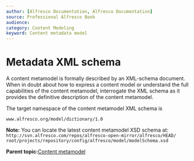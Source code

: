 ```yaml
---
author: [Alfresco Documentation, Alfresco Documentation]
source: Professional Alfresco Book
audience: 
category: Content Modeling
keyword: Content metadata model
---
```


# Metadata XML schema

A content metamodel is formally described by an XML-schema document. When in doubt about how to express a content model or understand the full capabilities of the content metamodel, interrogate the XML schema as it provides the definitive description of the content metamodel.

The target namespace of the content metamodel XML schema is

`www.alfresco.org/model/dictionary/1.0`

**Note:** You can locate the latest content metamodel XSD schema at: `http://svn.alfresco.com/repos/alfresco-open-mirror/alfresco/HEAD/ root/projects/repository/config/alfresco/model/modelSchema.xsd`

**Parent topic:**[Content metamodel](../concepts/metadata-model-define.md)

